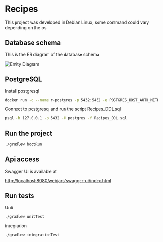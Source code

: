 # Recipes

This project was developed in Debian Linux, some command could vary depending on the os

## Database schema

This is the ER diagram of the database schema

![Entity Diagram](<https://g.gravizo.com/svg?digraph%20G%20%7B%0A%20%20%20%20node%20%5Bshape%3Drecord%5D%3B%0A%0A%20%20%20%20recipes%20%5Blabel%3D%22%7Brecipes%20%7C%20id%3A%20int%20%5Cl%20title%3A%20varchar(255)%20%5Cl%20description%3A%20text%20%5Cl%20instructions%3A%20text%20%5Cl%20minutes%3A%20int%20%5Cl%20difficulty%3A%20varchar(255)%20%5Cl%20vegetarian%3A%20boolean%20%5Cl%20servings%3A%20int%20%5Cl%20created%3A%20date%20%5Cl%20price_in_cents%3A%20int%20%5Cl%7D%22%5D%3B%0A%20%20%20%20ingredients%20%5Blabel%3D%22%7Bingredients%20%7C%20id%3A%20int%20%5Cl%20name%3A%20varchar(255)%20%5Cl%7D%22%5D%3B%0A%20%20%20%20recipe_ingredient%20%5Blabel%3D%22%7Brecipe_ingredient%20%7C%20id%3A%20int%20%5Cl%20recipe_id%3A%20int%20%5Cl%20ingredient_id%3A%20int%20%5Cl%20quantity%3A%20int%20%5Cl%20unit%3A%20varchar(50)%20%5Cl%7D%22%5D%3B%0A%20%20%20%20cart%20%5Blabel%3D%22%7Bcart%20%7C%20id%3A%20int%20%5Cl%20total_in_cents%3A%20int%20%5Cl%20created%3A%20date%20%5Cl%20enabled%3A%20boolean%20%5Cl%7D%22%5D%3B%0A%20%20%20%20cart_recipe%20%5Blabel%3D%22%7Bcart_recipe%20%7C%20id%3A%20int%20%5Cl%20recipe_id%3A%20int%20%5Cl%20cart_id%3A%20int%20%5Cl%7D%22%5D%3B%0A%0A%20%20%20%20recipes%20-%3E%20recipe_ingredient%20%5Blabel%3D%221%20to%20many%22%5D%3B%0A%20%20%20%20ingredients%20-%3E%20recipe_ingredient%20%5Blabel%3D%221%20to%20many%22%5D%3B%0A%20%20%20%20recipes%20-%3E%20cart_recipe%20%5Blabel%3D%221%20to%20many%22%5D%3B%0A%20%20%20%20cart%20-%3E%20cart_recipe%20%5Blabel%3D%221%20to%20many%22%5D%3B%0A%7D>)

## PostgreSQL

Install postgresql

```bash
docker run -d --name r-postgres -p 5432:5432 -e POSTGRES_HOST_AUTH_METHOD=trust postgres:13
```

Connect to postgresql and run the script Recipes_DDL.sql

```bash
psql -h 127.0.0.1 -p 5432 -U postgres -f Recipes_DDL.sql
```

## Run the project

```bash
./gradlew bootRun
```

## Api access

Swagger UI is available at

[http://localhost:8080/webjars/swagger-ui/index.html](http://localhost:8080/webjars/swagger-ui/index.html)

## Run tests

Unit

```bash
./gradlew unitTest
```

Integration

```bash
./gradlew integrationTest
```
